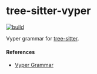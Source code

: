 tree-sitter-vyper
==================

[![build](https://github.com/madlabman/tree-sitter-vyper/actions/workflows/ci.yml/badge.svg)](https://github.com/madlabman/tree-sitter-vyper/actions/workflows/ci.yml)

Vyper grammar for [tree-sitter][].

[tree-sitter]: https://github.com/tree-sitter/tree-sitter

#### References

* [Vyper Grammar](https://github.com/vyperlang/vyper/blob/master/vyper/ast/grammar.lark)
